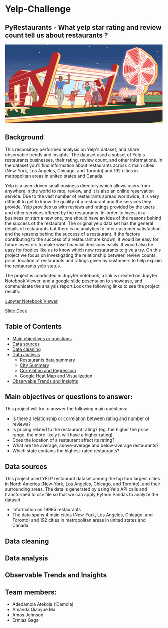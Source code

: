 # Yelp-Challenge 

## PyRestaurants -  What yelp star rating and review count tell us about restaurants ?

![Yelp](Images/yelp.gif)

## Background

This respository performed analysis on Yelp's dataset, and share observable trends and insights. The dataset used a subset of Yelp's restaurants businesses, their rating, review count, and other informations. In the dataset you'll find information about restaurants across 4 main cities (New-York, Los Angeles, Chicago, and Toronto) and 192 cities in metropolitan areas in united states and Canada.

Yelp is a user-driven small business directory which allows users from anywhere in the world to rate, review, and it is also an online reservation service. Due to the vast number of restaurants spread worldwide, it is very difficult to get to know the quality of a restaurant and the services they provide. Yelp provides us with reviews and ratings provided by the users and other services offered by the restaurants. In-order-to invest in a business or start a new one, one should have an idea of the reasons behind the success of the restaurant. The original yelp data set has the general details of restaurants but there is no analytics to infer customer satisfaction and the reasons behind the success of a restaurant. If the factors contributing to the success of a restaurant are known, it would be easy for future investors to make wise financial decisions easily. It would also be easy for foodies like us to know which new restaurants to give a try. On this project we focus on investigating the relationship between review counts, price, location of restaurants and ratings given by customers to help explain the restaurants yelp status.

The project is conducted in Jupyter notebook, a link is created on Jupyter Notebook Viewer, and a google slide pesentaion to showcase, and communicate the analysis report.Look the following links to see the project results: 

[Jupyter Notebook Viewer](https://nbviewer.jupyter.org/github/ermiasgelaye/pandas-challenge/blob/master/PyCitySchools/.ipynb_checkpoints/PyCitySchools_starter-checkpoint.ipynb)

[Slide Deck](https://docs.google.com/presentation/d/1XFRA4IE8y9rJfVmMvPRHLoolCLFUmCNSaVhR1o-KZ1I/edit#slide=id.g8ac91befe2_0_39)


## Table of Contents
* [Main objectives or questions]()
* [Data sources]()
* [Data cleaning]()
* [Data analysis]()
   - [Restaurants data summary]()
   - [City Summery]()
   - [Correlation and Regression]()
   - [Google Heat Map and Visualization]()
* [Observable Trends and Insights]()

## Main objectives or questions to answer:
 This project will try to answer the following main questions: 
*  Is there a relationship or correlation between rating and number of reviews?
*  Is pricing related to the restaurant rating? (eg. the higher the price range, the more likely it will have a higher rating)
*  Does the location of a restaurant affect its rating?
*  What are the average, above-average and below-average restaurants?
*  Which state contains the highest-rated restaurants?

## Data sources
This project used YELP restaurant dataset among the top four largest cities in North America (New-York, Los Angeles, Chicago, and Toronto), and their surrounding areas. The data is generated by using Yelp API calls and transformed to csv file so that we can apply Python Pandas to analyze the dataset.
            
  - Information on 19995 restaurants
  - The data spans 4 main cities (New-York, Los Angeles, Chicago, and Toronto) and 192 cities in metropolitan areas in united states and Canada.

## Data cleaning

## Data analysis

## Observable Trends and Insights

## Team members:
 - Adedamola Atekoja (‘Damola)
 - Amanda Qianyue Ma
 - Amos Johnson  
 - Ermias Gaga 


